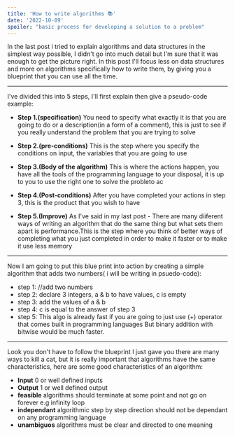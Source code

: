 ```yaml
---
title: 'How to write algorithms 📚'
date: '2022-10-09'
spoiler: "basic process for developing a solution to a problem"
---
```


In the last post i tried to explain algorithms and data structures in the simplest way possible, I didn't go into much detail but I'm sure that it was enough to get the picture right.
In this post I'll focus less on data structures and more on algorithms specifically how to write them, by giving you a blueprint that you can use all the time.

---

I've divided this into 5 steps, I'll first explain then give a pseudo-code example:

* **Step 1.(specification)** You need to specify what exactly it is that you are going to do or a description(in a form of a comment), this is just to see if you really understand the problem that you are trying to solve

* **Step 2.(pre-conditions)** This is the step where you specify the conditions on input, the variables that you are going to use 

* **Step 3.(Body of the algorithm)** This is where the actions happen, you have all the tools of the programming language to your disposal, it is up to you to use the right one to solve the probleto ac

* **Step 4.(Post-conditions)** After you have completed your actions in step 3, this is the product that you wish to have

* **Step 5.(Improve)** As I've said in my last post - There are many diiferent ways of writing an algorithm that do the same thing but what sets them apart is performance.This is the step where you think of better ways of completing what you just completed in order to make it faster or to make it use less memory


---

Now I am going to put this blue print into action by creating a simple algorithm that adds two numbers( i will be writing in psuedo-code):

* step 1:  //add two numbers
* step 2:  declare 3 integers, a & b to have values, c is empty
* step 3:  add the values of a & b
* step 4:  c is equal to the answer of step 3
* step 5:  This algo is already fast if you are going to just use (+) operator that comes built in programming languages But binary addition with bitwise would be much faster.

---

Look you don't have to follow the blueprint I just gave you there are many ways to kill a cat, but it is really important that algorithms have the same characteristics, here are some good characteristics of an algorithm:

* **Input** 0 or well defined inputs
* **Output** 1 or well defined output
* **feasible** algorithms should terminate at some point and not go on forever e.g infinity loop
* **independant** algorithmic step by step direction should not be dependant on any programming language
* **unambiguos** algorithms must be clear and directed to one meaning
